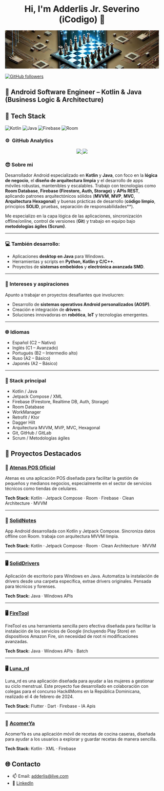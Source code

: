 <div align="center">
<h1 align="center">Hi, I'm Adderlis Jr. Severino (iCodigo) 👋</h1>
</div>
<img src="https://raw.githubusercontent.com/iC0d1g0/iC0d1g0/019ab9a78672d81d6fb7e4cefc06148918788728/1728880670993.jpeg">


[![GitHub followers](https://img.shields.io/github/followers/iC0d1g0?style=social)](https://github.com/iC0d1g0)

## 🧠 Android Software Engineer – Kotlin & Java (Business Logic & Architecture)

## 🧰 Tech Stack
![Kotlin](https://img.shields.io/badge/Kotlin-0095D5?style=for-the-badge&logo=kotlin&logoColor=white)
![Java](https://img.shields.io/badge/Java-ED8B00?style=for-the-badge&logo=java&logoColor=white)
![Firebase](https://img.shields.io/badge/Firebase-FFCA28?style=for-the-badge&logo=firebase&logoColor=black)
![Room](https://img.shields.io/badge/Room-007ACC?style=for-the-badge&logo=sqlite&logoColor=white)

### ⚙️ &nbsp;GitHub Analytics

<p align="center">
<a href="https://github.com/iC0d1g0">
  <img height="180em" src="https://github-readme-stats-eight-theta.vercel.app/api?username=iC0d1g0&show_icons=true&theme=algolia&include_all_commits=true&count_private=true"/>
  <img height="180em" src="https://github-readme-stats-eight-theta.vercel.app/api/top-langs/?username=ArisGuimera&layout=compact&langs_count=8&theme=algolia"/>
</a>
</p>

### 😎 Sobre mi

Desarrollador Android especializado en **Kotlin** y **Java**, con foco en la **lógica de negocio**, el **diseño de arquitectura limpia** y el desarrollo de apps móviles robustas, mantenibles y escalables.
Trabajo con tecnologías como **Room Database**, **Firebase (Firestore, Auth, Storage)** y **APIs REST**, aplicando patrones arquitectónicos sólidos (**MVVM**, **MVP**, **MVC**, **Arquitectura Hexagonal**) y buenas prácticas de desarrollo (**código limpio**, principios **SOLID**, pruebas, separación de responsabilidades**).

Me especializo en la capa lógica de las aplicaciones, sincronización offline/online, control de versiones (**Git**) y trabajo en equipo bajo **metodologías ágiles (Scrum)**.

---

### 💻 También desarrollo:
- Aplicaciones **desktop en Java** para Windows.
- Herramientas y scripts en **Python, Kotlin y C/C++**.
- Proyectos de **sistemas embebidos** y **electrónica avanzada SMD**.

---

### 🚀 Intereses y aspiraciones

Apunto a trabajar en proyectos desafiantes que involucren:

- Desarrollo de **sistemas operativos Android personalizados (AOSP)**.
- Creación e integración de **drivers**.
- Soluciones innovadoras en **robótica**, **IoT** y tecnologías emergentes.

---

### 🌐 Idiomas

- Español (C2 – Nativo)  
- Inglés (C1 – Avanzado)  
- Portugués (B2 – Intermedio alto)  
- Ruso (A2 – Básico)  
- Japonés (A2 – Básico)

---

### 🧩 Stack principal

- Kotlin / Java  
- Jetpack Compose / XML  
- Firebase (Firestore, Realtime DB, Auth, Storage)  
- Room Database  
- WorkManager  
- Retrofit / Ktor  
- Dagger Hilt  
- Arquitectura MVVM, MVP, MVC, Hexagonal  
- Git, GitHub / GitLab  
- Scrum / Metodologías ágiles
  

## 🚀 Proyectos Destacados


### 📱 [Atenas POS Oficial](https://github.com/iC0d1g0/Atenas_POS_Oficial)

Atenas es una aplicación POS diseñada para facilitar la gestión de pequeños y medianos negocios, especialmente en el sector de servicios técnicos como tiendas de celulares.

**Tech Stack:** Kotlin · Jetpack Compose · Room · Firebase · Clean Architecture · MVVM

---

### 📱 [SolidNotes](https://github.com/iC0d1g0/SolidNotes)
App Android desarrollada con Kotlin y Jetpack Compose. Sincroniza datos offline con Room. trabaja con arquitectura MVVM limpia.

**Tech Stack:** Kotlin · Jetpack Compose · Room · Clean Architecture · MVVM

---

### 🖥️ [SolidDrivers](https://github.com/iC0d1g0/SolidDrivers)
Aplicación de escritorio para Windows en Java. Automatiza la instalación de drivers desde una carpeta específica, extrae drivers originales. Pensada para técnicos y forenses.

**Tech Stack:** Java · Windows APIs 

---

### 🖥️ [FireTool](https://github.com/iC0d1g0/FireTools/tree/main)
FireTool es una herramienta sencilla pero efectiva diseñada para facilitar la instalación de los servicios de Google (incluyendo Play Store) en dispositivos Amazon Fire, sin necesidad de root ni modificaciones avanzadas.

**Tech Stack:** Java · Windows APIs · Batch


---

### 🖥️ [Luna_rd](https://github.com/iC0d1g0/LunaRD)
Luna_rd es una aplicación diseñada para ayudar a las mujeres a gestionar su ciclo menstrual. Este proyecto fue desarrollado en colaboración con colegas para el concurso Hack4Moms en la República Dominicana, realizado el 4 de febrero de 2024.

**Tech Stack:** Flutter · Dart · Firebase - IA Apis

---

### 🤖 [AcomerYa](https://github.com/iC0d1g0/AcomerYa)
AcomerYa es una aplicación móvil de recetas de cocina caseras, diseñada para ayudar a los usuarios a explorar y guardar recetas de manera sencilla.

**Tech Stack:** Kotlin · XML · Firebase



## 🌐 Contacto
- 📫 Email: adderlis@live.com  
- 💼 [LinkedIn]([tu-perfil-link](https://www.linkedin.com/in/adderlis-junior-severino-reyes-464179310/))  


